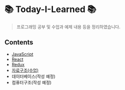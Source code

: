 # 📚 Today-I-Learned 📚
> 프로그래밍 공부 및 수업과 예제 내용 등을 정리하였습니다.

## Contents
+ [JavaScript](https://github.com/leejiwon6315/Today-I-Learned/tree/master/JavaScript)
+ [React](https://github.com/leejiwon6315/Today-I-Learned/tree/master/React)
+ [Redux](https://github.com/leejiwon6315/Today-I-Learned/tree/master/Redux)
+ [자료구조(수업)](https://github.com/leejiwon6315/Today-I-Learned/tree/master/자료구조(수업))
+ 데이터베이스(작성 예정)
+ 컴퓨터구조(작성 예정)
